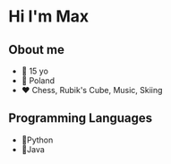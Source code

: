 # Hi I'm Max

## Obout me
* 🎈 15 yo
* 📌 Poland
* ❤ Chess, Rubik's Cube, Music, Skiing

## Programming Languages
* 💙Python
* 🧡Java
